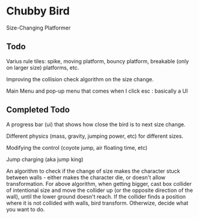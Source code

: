 # Chubby Bird
Size-Changing Platformer

## Todo
Varius rule tiles: spike, moving platform, bouncy platform, breakable (only on larger size) platforms, etc.

Improving the collision check algorithm on the size change.

Main Menu and pop-up menu that comes when I click esc : basically a UI


## Completed Todo
A progress bar (ui) that shows how close the bird is to next size change.

Different physics (mass, gravity, jumping power, etc) for different sizes.

Modifying  the control (coyote jump, air floating time, etc)

Jump charging (aka jump king)

An algorithm to check if the change of size makes the character stuck between walls - either makes the character die, or doesn't allow transformation.
For above algorithm, when getting bigger, cast box collider of intentional size and move the collider up (or the opposite direction of the wall), until the lower ground doesn't reach. If the collider finds a position where it is not collided with walls, bird transform. Otherwize, decide what you want to do.
